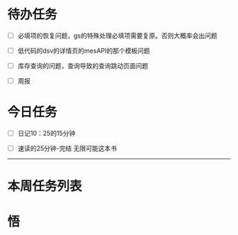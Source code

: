 # 待办任务
- [ ] 必填项的恢复问题，gs的特殊处理必填项需要复原。否则大概率会出问题
- [ ] 低代码的dsv的详情页的mesAPI的那个模板问题
- [ ] 库存查询的问题，查询导致的查询跳动页面问题
- [ ] 周报


# 今日任务
- [ ] 日记10：25的15分钟
- [ ] 速读的25分钟-完结 无限可能这本书






------
# 本周任务列表



# 悟